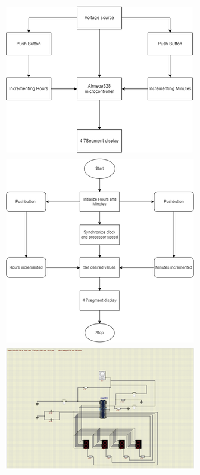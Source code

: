 ![BlockDiagram](https://github.com/Heiram/M2_atmega328_Digital_Clock/blob/main/2_Design/Block%20Diagram.png)

![Flowchart](https://github.com/Heiram/M2_atmega328_Digital_Clock/blob/main/2_Design/Flowchart.png)

![Simulation](https://github.com/Heiram/M2_atmega328_Digital_Clock/blob/main/2_Design/digitalclock.png)
